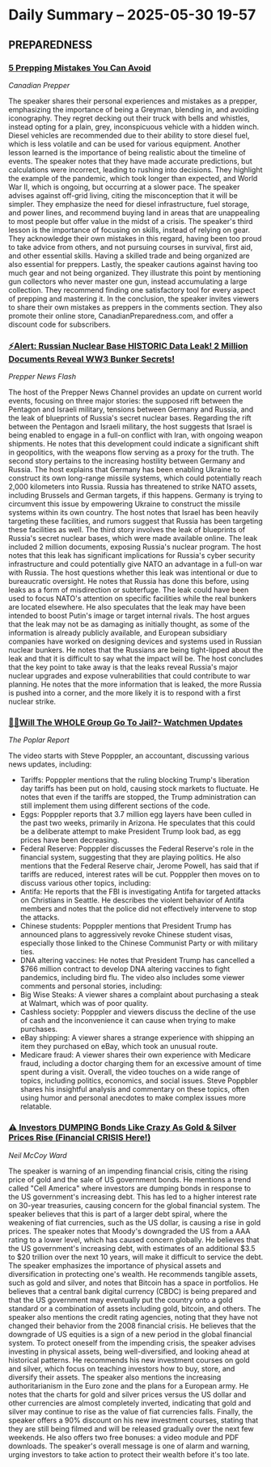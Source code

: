 # Daily Summary – 2025-05-30 19-57



## PREPAREDNESS

### [5 Prepping Mistakes You Can Avoid](https://www.youtube.com/watch?v=DKP3vh0lpk0)
*Canadian Prepper*  

The speaker shares their personal experiences and mistakes as a prepper, emphasizing the importance of being a Greyman, blending in, and avoiding iconography. They regret decking out their truck with bells and whistles, instead opting for a plain, grey, inconspicuous vehicle with a hidden winch. Diesel vehicles are recommended due to their ability to store diesel fuel, which is less volatile and can be used for various equipment.
Another lesson learned is the importance of being realistic about the timeline of events. The speaker notes that they have made accurate predictions, but calculations were incorrect, leading to rushing into decisions. They highlight the example of the pandemic, which took longer than expected, and World War II, which is ongoing, but occurring at a slower pace.
The speaker advises against off-grid living, citing the misconception that it will be simpler. They emphasize the need for diesel infrastructure, fuel storage, and power lines, and recommend buying land in areas that are unappealing to most people but offer value in the midst of a crisis.
The speaker's third lesson is the importance of focusing on skills, instead of relying on gear. They acknowledge their own mistakes in this regard, having been too proud to take advice from others, and not pursuing courses in survival, first aid, and other essential skills. Having a skilled trade and being organized are also essential for preppers.
Lastly, the speaker cautions against having too much gear and not being organized. They illustrate this point by mentioning gun collectors who never master one gun, instead accumulating a large collection. They recommend finding one satisfactory tool for every aspect of prepping and mastering it.
In the conclusion, the speaker invites viewers to share their own mistakes as preppers in the comments section. They also promote their online store, CanadianPreparedness.com, and offer a discount code for subscribers.



### [⚡Alert: Russian Nuclear Base HISTORIC Data Leak! 2 Million Documents Reveal WW3 Bunker Secrets!](https://www.youtube.com/watch?v=jJwpfAraOQA)
*Prepper News Flash*  

The host of the Prepper News Channel provides an update on current world events, focusing on three major stories: the supposed rift between the Pentagon and Israeli military, tensions between Germany and Russia, and the leak of blueprints of Russia's secret nuclear bases.
Regarding the rift between the Pentagon and Israeli military, the host suggests that Israel is being enabled to engage in a full-on conflict with Iran, with ongoing weapon shipments. He notes that this development could indicate a significant shift in geopolitics, with the weapons flow serving as a proxy for the truth.
The second story pertains to the increasing hostility between Germany and Russia. The host explains that Germany has been enabling Ukraine to construct its own long-range missile systems, which could potentially reach 2,000 kilometers into Russia. Russia has threatened to strike NATO assets, including Brussels and German targets, if this happens. Germany is trying to circumvent this issue by empowering Ukraine to construct the missile systems within its own country. The host notes that Israel has been heavily targeting these facilities, and rumors suggest that Russia has been targeting these facilities as well.
The third story involves the leak of blueprints of Russia's secret nuclear bases, which were made available online. The leak included 2 million documents, exposing Russia's nuclear program. The host notes that this leak has significant implications for Russia's cyber security infrastructure and could potentially give NATO an advantage in a full-on war with Russia.
The host questions whether this leak was intentional or due to bureaucratic oversight. He notes that Russia has done this before, using leaks as a form of misdirection or subterfuge. The leak could have been used to focus NATO's attention on specific facilities while the real bunkers are located elsewhere. He also speculates that the leak may have been intended to boost Putin's image or target internal rivals.
The host argues that the leak may not be as damaging as initially thought, as some of the information is already publicly available, and European subsidiary companies have worked on designing devices and systems used in Russian nuclear bunkers. He notes that the Russians are being tight-lipped about the leak and that it is difficult to say what the impact will be.
The host concludes that the key point to take away is that the leaks reveal Russia's major nuclear upgrades and expose vulnerabilities that could contribute to war planning. He notes that the more information that is leaked, the more Russia is pushed into a corner, and the more likely it is to respond with a first nuclear strike.



### [🚨🚨Will The WHOLE Group Go To Jail?- Watchmen Updates](https://www.youtube.com/watch?v=m42lsnZ4_gk)
*The Poplar Report*  

The video starts with Steve Popppler, an accountant, discussing various news updates, including:
* Tariffs: Popppler mentions that the ruling blocking Trump's liberation day tariffs has been put on hold, causing stock markets to fluctuate. He notes that even if the tariffs are stopped, the Trump administration can still implement them using different sections of the code.
* Eggs: Popppler reports that 3.7 million egg layers have been culled in the past two weeks, primarily in Arizona. He speculates that this could be a deliberate attempt to make President Trump look bad, as egg prices have been decreasing.
* Federal Reserve: Popppler discusses the Federal Reserve's role in the financial system, suggesting that they are playing politics. He also mentions that the Federal Reserve chair, Jerome Powell, has said that if tariffs are reduced, interest rates will be cut.
Popppler then moves on to discuss various other topics, including:
* Antifa: He reports that the FBI is investigating Antifa for targeted attacks on Christians in Seattle. He describes the violent behavior of Antifa members and notes that the police did not effectively intervene to stop the attacks.
* Chinese students: Popppler mentions that President Trump has announced plans to aggressively revoke Chinese student visas, especially those linked to the Chinese Communist Party or with military ties.
* DNA altering vaccines: He notes that President Trump has cancelled a $766 million contract to develop DNA altering vaccines to fight pandemics, including bird flu.
The video also includes some viewer comments and personal stories, including:
* Big Wise Steaks: A viewer shares a complaint about purchasing a steak at Walmart, which was of poor quality.
* Cashless society: Popppler and viewers discuss the decline of the use of cash and the inconvenience it can cause when trying to make purchases.
* eBay shipping: A viewer shares a strange experience with shipping an item they purchased on eBay, which took an unusual route.
* Medicare fraud: A viewer shares their own experience with Medicare fraud, including a doctor charging them for an excessive amount of time spent during a visit.
Overall, the video touches on a wide range of topics, including politics, economics, and social issues. Steve Poppbler shares his insightful analysis and commentary on these topics, often using humor and personal anecdotes to make complex issues more relatable.



### [⚠️ Investors DUMPING Bonds Like Crazy As Gold & Silver Prices Rise (Financial CRISIS Here!)](https://www.youtube.com/watch?v=dOyoljrgDJY)
*Neil McCoy Ward*  

The speaker is warning of an impending financial crisis, citing the rising price of gold and the sale of US government bonds. He mentions a trend called "Cell America" where investors are dumping bonds in response to the US government's increasing debt. This has led to a higher interest rate on 30-year treasuries, causing concern for the global financial system. The speaker believes that this is part of a larger debt spiral, where the weakening of fiat currencies, such as the US dollar, is causing a rise in gold prices.
The speaker notes that Moody's downgraded the US from a AAA rating to a lower level, which has caused concern globally. He believes that the US government's increasing debt, with estimates of an additional $3.5 to $20 trillion over the next 10 years, will make it difficult to service the debt.
The speaker emphasizes the importance of physical assets and diversification in protecting one's wealth. He recommends tangible assets, such as gold and silver, and notes that Bitcoin has a space in portfolios. He believes that a central bank digital currency (CBDC) is being prepared and that the US government may eventually put the country onto a gold standard or a combination of assets including gold, bitcoin, and others.
The speaker also mentions the credit rating agencies, noting that they have not changed their behavior from the 2008 financial crisis. He believes that the downgrade of US equities is a sign of a new period in the global financial system.
To protect oneself from the impending crisis, the speaker advises investing in physical assets, being well-diversified, and looking ahead at historical patterns. He recommends his new investment courses on gold and silver, which focus on teaching investors how to buy, store, and diversify their assets.
The speaker also mentions the increasing authoritarianism in the Euro zone and the plans for a European army. He notes that the charts for gold and silver prices versus the US dollar and other currencies are almost completely inverted, indicating that gold and silver may continue to rise as the value of fiat currencies falls.
Finally, the speaker offers a 90% discount on his new investment courses, stating that they are still being filmed and will be released gradually over the next few weekends. He also offers two free bonuses: a video module and PDF downloads.
The speaker's overall message is one of alarm and warning, urging investors to take action to protect their wealth before it's too late.


